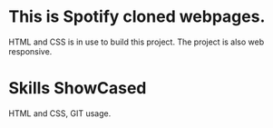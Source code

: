 # This is Spotify cloned webpages.


HTML and CSS is in use to build this project.
The project is also web responsive.

# Skills ShowCased
HTML and CSS,
GIT usage.

